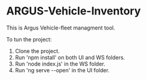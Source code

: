 # ARGUS-Vehicle-Inventory

This is Argus Vehicle-fleet managment tool.

To tun the project:
  1. Clone the project.
  2. Run 'npm install' on both UI and WS folders.
  3. Run 'node index.js' in the WS folder.
  4. Run 'ng serve --open' in the UI folder.
